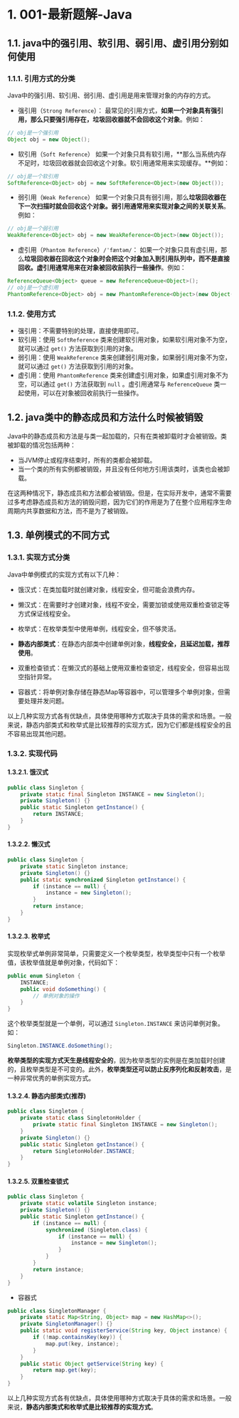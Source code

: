 # 1. 001-最新题解-Java


## 1.1. java中的强引用、软引用、弱引用、虚引用分别如何使用

### 1.1.1. 引用方式的分类

Java中的强引用、软引用、弱引用、虚引用是用来管理对象的内存的方式。

* 强引用（`Strong Reference`）：
最常见的引用方式，**如果一个对象具有强引用，那么只要强引用存在，垃圾回收器就不会回收这个对象**。例如：

```java
// obj是一个强引用
Object obj = new Object(); 
```

* 软引用（`Soft Reference`）
如果一个对象只具有软引用，**那么当系统内存不足时，垃圾回收器就会回收这个对象。软引用通常用来实现缓存。**例如：

```java
// obj是一个软引用
SoftReference<Object> obj = new SoftReference<Object>(new Object()); 
```

* 弱引用（`Weak Reference`）
如果一个对象只具有弱引用，那么**垃圾回收器在下一次扫描时就会回收这个对象。弱引用通常用来实现对象之间的关联关系**。例如：

```java
// obj是一个弱引用
WeakReference<Object> obj = new WeakReference<Object>(new Object());
```

* 虚引用（`Phantom Reference`）`/ˈfæntəm/`：
如果一个对象只具有虚引用，那么**垃圾回收器在回收这个对象时会把这个对象加入到引用队列中，而不是直接回收。虚引用通常用来在对象被回收前执行一些操作**。例如：

```java
ReferenceQueue<Object> queue = new ReferenceQueue<Object>();
// obj是一个虚引用
PhantomReference<Object> obj = new PhantomReference<Object>(new Object(), queue); 
```

### 1.1.2. 使用方式

* 强引用：不需要特别的处理，直接使用即可。
* 软引用：使用 `SoftReference` 类来创建软引用对象，如果软引用对象不为空，就可以通过 `get()` 方法获取到引用的对象。
* 弱引用：使用 `WeakReference` 类来创建弱引用对象，如果弱引用对象不为空，就可以通过 `get()` 方法获取到引用的对象。
* 虚引用：使用 `PhantomReference` 类来创建虚引用对象，如果虚引用对象不为空，可以通过 `get()` 方法获取到 `null` 。虚引用通常与 `ReferenceQueue` 类一起使用，可以在对象被回收前执行一些操作。

## 1.2. java类中的静态成员和方法什么时候被销毁

Java中的静态成员和方法是与类一起加载的，只有在类被卸载时才会被销毁。类被卸载的情况包括两种：

* 当JVM停止或程序结束时，所有的类都会被卸载。
* 当一个类的所有实例都被销毁，并且没有任何地方引用该类时，该类也会被卸载。

在这两种情况下，静态成员和方法都会被销毁。但是，在实际开发中，通常不需要过多考虑静态成员和方法的销毁问题，因为它们的作用是为了在整个应用程序生命周期内共享数据和方法，而不是为了被销毁。

## 1.3. 单例模式的不同方式

### 1.3.1. 实现方式分类

Java中单例模式的实现方式有以下几种：

* 饿汉式：在类加载时就创建对象，线程安全，但可能会浪费内存。

* 懒汉式：在需要时才创建对象，线程不安全，需要加锁或使用双重检查锁定等方式保证线程安全。

* 枚举式：在枚举类型中使用单例，线程安全，但不够灵活。

* **静态内部类式**：在静态内部类中创建单例对象，**线程安全，且延迟加载，推荐使用**。

* 双重检查锁式：在懒汉式的基础上使用双重检查锁定，线程安全，但容易出现空指针异常。

* 容器式：将单例对象存储在静态Map等容器中，可以管理多个单例对象，但需要处理并发问题。

以上几种实现方式各有优缺点，具体使用哪种方式取决于具体的需求和场景。一般来说，静态内部类式和枚举式是比较推荐的实现方式，因为它们都是线程安全的且不容易出现其他问题。

### 1.3.2. 实现代码

#### 1.3.2.1. 饿汉式

```java
public class Singleton {
    private static final Singleton INSTANCE = new Singleton();
    private Singleton() {}
    public static Singleton getInstance() {
        return INSTANCE;
    }
}
```

#### 1.3.2.2. 懒汉式

```java
public class Singleton {
    private static Singleton instance;
    private Singleton() {}
    public static synchronized Singleton getInstance() {
        if (instance == null) {
            instance = new Singleton();
        }
        return instance;
    }
}
```

#### 1.3.2.3. 枚举式

实现枚举式单例非常简单，只需要定义一个枚举类型，枚举类型中只有一个枚举值，该枚举值就是单例对象，代码如下：

```java
public enum Singleton {
    INSTANCE;
    public void doSomething() {
        // 单例对象的操作
    }
}
```

这个枚举类型就是一个单例，可以通过 `Singleton.INSTANCE` 来访问单例对象。如：

```java
Singleton.INSTANCE.doSomething();
```

**枚举类型的实现方式天生是线程安全的**，因为枚举类型的实例是在类加载时创建的，且枚举类型是不可变的。此外，**枚举类型还可以防止反序列化和反射攻击**，是一种非常优秀的单例实现方式。

#### 1.3.2.4. 静态内部类式(推荐)

```java
public class Singleton {
    private static class SingletonHolder {
        private static final Singleton INSTANCE = new Singleton();
    }
    private Singleton() {}
    public static Singleton getInstance() {
        return SingletonHolder.INSTANCE;
    }
}
```

#### 1.3.2.5. 双重检查锁式

```java
public class Singleton {
    private static volatile Singleton instance;
    private Singleton() {}
    public static Singleton getInstance() {
        if (instance == null) {
            synchronized (Singleton.class) {
                if (instance == null) {
                    instance = new Singleton();
                }
            }
        }
        return instance;
    }
}
```

* 容器式

```java
public class SingletonManager {
    private static Map<String, Object> map = new HashMap<>();
    private SingletonManager() {}
    public static void registerService(String key, Object instance) {
        if (!map.containsKey(key)) {
            map.put(key, instance);
        }
    }
    public static Object getService(String key) {
        return map.get(key);
    }
}
```

以上几种实现方式各有优缺点，具体使用哪种方式取决于具体的需求和场景。一般来说，**静态内部类式和枚举式是比较推荐的实现方式**。